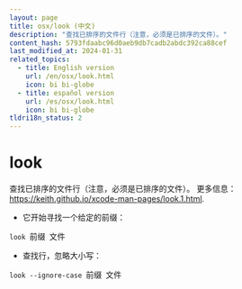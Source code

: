 ```yaml
---
layout: page
title: osx/look (中文)
description: "查找已排序的文件行（注意，必须是已排序的文件）。"
content_hash: 5793fdaabc96d0aeb9db7cadb2abdc392ca88cef
last_modified_at: 2024-01-31
related_topics:
  - title: English version
    url: /en/osx/look.html
    icon: bi bi-globe
  - title: español version
    url: /es/osx/look.html
    icon: bi bi-globe
tldri18n_status: 2
---
```

# look

查找已排序的文件行（注意，必须是已排序的文件）。
更多信息：<https://keith.github.io/xcode-man-pages/look.1.html>.

- 它开始寻找一个给定的前缀：

`look `<span class="tldr-var badge badge-pill bg-dark-lm bg-white-dm text-white-lm text-dark-dm font-weight-bold">前缀</span>` `<span class="tldr-var badge badge-pill bg-dark-lm bg-white-dm text-white-lm text-dark-dm font-weight-bold">文件</span>

- 查找行，忽略大小写：

`look --ignore-case `<span class="tldr-var badge badge-pill bg-dark-lm bg-white-dm text-white-lm text-dark-dm font-weight-bold">前缀</span>` `<span class="tldr-var badge badge-pill bg-dark-lm bg-white-dm text-white-lm text-dark-dm font-weight-bold">文件</span>
